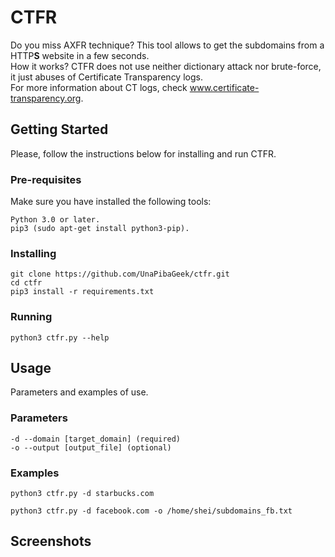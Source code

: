 # CTFR
Do you miss AXFR technique? This tool allows to get the subdomains from a HTTP**S** website in a few seconds.  
How it works? CTFR does not use neither dictionary attack nor brute-force, it just abuses of Certificate Transparency logs.  
For more information about CT logs, check www.certificate-transparency.org.

## Getting Started
Please, follow the instructions below for installing and run CTFR.

### Pre-requisites
Make sure you have installed the following tools:
```
Python 3.0 or later.
pip3 (sudo apt-get install python3-pip).
```

### Installing
```
git clone https://github.com/UnaPibaGeek/ctfr.git
cd ctfr
pip3 install -r requirements.txt
```

### Running
```
python3 ctfr.py --help
```

## Usage
Parameters and examples of use.

### Parameters
```
-d --domain [target_domain] (required)
-o --output [output_file] (optional)
```

### Examples
```
python3 ctfr.py -d starbucks.com
```
```
python3 ctfr.py -d facebook.com -o /home/shei/subdomains_fb.txt
```

## Screenshots
